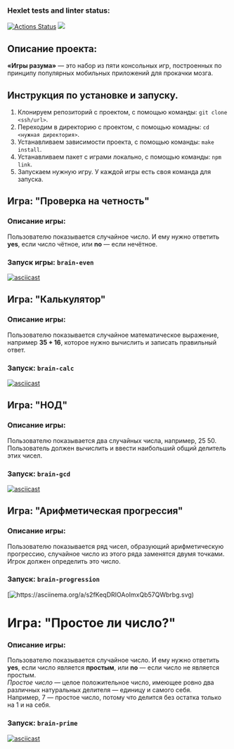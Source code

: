 ### Hexlet tests and linter status:
[![Actions Status](https://github.com/HornyKazuma/frontend-project-44/workflows/hexlet-check/badge.svg)](https://github.com/HornyKazuma/frontend-project-44/actions)
<a href="https://codeclimate.com/github/HornyKazuma/frontend-project-44/maintainability"><img src="https://api.codeclimate.com/v1/badges/9abd26e81718ca662a69/maintainability" /></a>
## Описание проекта:
**«Игры разума»** — это набор из пяти консольных игр, построенных по принципу популярных мобильных приложений для прокачки мозга.
## Инструкция по установке и запуску.
1. Клонируем репозиторий с проектом, с помощью команды: `git clone <ssh/url>`.
2. Переходим в директорию с проектом, с помощью комадны: `cd <нужная директория>`.
3. Устанавливаем зависимости проекта, с помощью команды: `make install`.
4. Устанавливаем пакет с играми локально, с помощью команды: `npm link`.
5. Запускаем нужную игру. У каждой игры есть своя команда для запуска.
## Игра: "Проверка на четность"
### Описание игры:
Пользователю показывается случайное число. И ему нужно ответить **yes**, если число чётное, или **no** — если нечётное.
### Запуск игры: `brain-even`<br>
[![asciicast](https://asciinema.org/a/YDlBHq8XQ170zSOrAfNmf8Ikp.svg)](https://asciinema.org/a/YDlBHq8XQ170zSOrAfNmf8Ikp)
## Игра: "Калькулятор"
### Описание игры:
Пользователю показывается случайное математическое выражение, например **35 + 16**, которое нужно вычислить и записать правильный ответ.
### Запуск: `brain-calc`<br>
[![asciicast](https://asciinema.org/a/knka8cAQ8BGtAVW6vmmzxoWGc.svg)](https://asciinema.org/a/knka8cAQ8BGtAVW6vmmzxoWGc)
## Игра: "НОД"
### Описание игры:
Пользователю показывается два случайных числа, например, 25 50. Пользователь должен вычислить и ввести наибольший общий делитель этих чисел.
### Запуск: `brain-gcd`<br>
[![asciicast](https://asciinema.org/a/7JG28tdaoPyGx8jNwx1KXd5y5.svg)](https://asciinema.org/a/7JG28tdaoPyGx8jNwx1KXd5y5)
## Игра: "Арифметическая прогрессия"
### Описание игры:
Пользователю показывается ряд чисел, образующий арифметическую прогрессию, случайное число из этого ряда заменятся двумя точками.<br>
Игрок должен определить это число.
### Запуск: `brain-progression`<br>
[![https://asciinema.org/a/s2fKeqDRIOAoImxQb57QWbrbg.svg)](https://asciinema.org/a/s2fKeqDRIOAoImxQb57QWbrbg)
# Игра: "Простое ли число?"
### Описание игры:
Пользователю показывается случайное число. И ему нужно ответить **yes**, если число является **простым**, или **no** — если число не является простым.<br>
_Простое число_ — целое положительное число, имеющее ровно два различных натуральных делителя — единицу и самого себя.<br>
Например, 7 — простое число, потому что делится без остатка только на 1 и на себя.
### Запуск: `brain-prime`<br>
[![asciicast](https://asciinema.org/a/HAe9qK345Hhw3vqPerAYzvGkt.svg)](https://asciinema.org/a/HAe9qK345Hhw3vqPerAYzvGkt)
